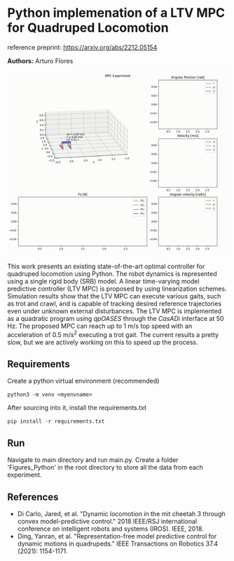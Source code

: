 # Python implemenation of a LTV MPC for Quadruped Locomotion
reference preprint: https://arxiv.org/abs/2212.05154

**Authors:** Arturo Flores 


![Quadruped Trotting](gif/implementation.gif)


This work presents an existing state-of-the-art optimal controller for quadruped locomotion using Python. The robot dynamics is represented using a single rigid body (SRB) model. A linear time-varying model predictive controller (LTV MPC) is proposed by using linearization schemes. Simulation results show that the LTV MPC can execute various gaits, such as trot and crawl, and is capable of tracking desired reference trajectories even under unknown external disturbances. The LTV MPC is implemented as a quadratic program using $qpOASES$ through the $CasADi$ interface at 50 Hz. The proposed MPC can reach up to 1 m/s top speed with an acceleration of 0.5 m/s$^2$ executing a trot gait. The current results a pretty slow, but we are actively working on this to speed up the process.

## Requirements
Create a python virtual environment (recommended)

```
python3 -m venv <myenvname>
```

After sourcing into it, install the requirements.txt

```
pip install -r requirements.txt
```

## Run
Navigate to main directory and run main.py. Create a folder 'Figures_Python' in the root directory to store all the data from each experiment.



## References
- Di Carlo, Jared, et al. "Dynamic locomotion in the mit cheetah 3 through convex model-predictive control." 2018 IEEE/RSJ international conference on intelligent robots and systems (IROS). IEEE, 2018.
- Ding, Yanran, et al. "Representation-free model predictive control for dynamic motions in quadrupeds." IEEE Transactions on Robotics 37.4 (2021): 1154-1171.

